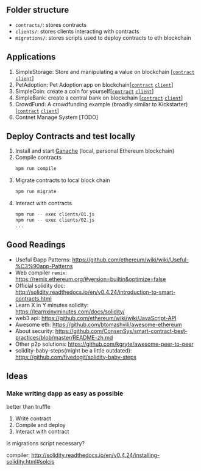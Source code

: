 ## Folder structure
- `contracts/`: stores contracts
- `clients/`: stores clients interacting with contracts
- `migrations/`: stores scripts used to deploy contracts to eth blockchain

## Applications
1. SimpleStorage: Store and manipulating a value on blockchain [[`contract`](./contracts/01_SimpleStorage.sol) [`client`](./clients/01.js)]
2. PetAdoption: Pet Adoption app on blockchain[[`contract`](./contracts/02_PetAdoption.sol) [`client`](./clients/02.js)]
3. SimpleCoin: create a coin for yourself[[`contract`](./contracts/03_SimpleCoin.sol) [`client`](./clients/03.js)]
4. SimpleBank: create a central bank on blockchain [[`contract`](./contracts/04_SimpleBank.sol) [`client`](./clients/04.js)]
5. CrowdFund: A crowdfunding example (broadly similar to Kickstarter) [[`contract`](./contracts/05_CrowdFund.sol) [`client`](./clients/05.js)]
6. Contnet Manage System [TODO]

## Deploy Contracts and test locally

1. Install and start [Ganache](https://truffleframework.com/ganache) (local, personal Ethereum blockchain)
1. Compile contracts
    ```bash
    npm run compile
    ```
1. Migrate contracts to local block chain
    ```bash
    npm run migrate
    ```
1. Interact with contracts
    ```bash
    npm run -- exec clients/01.js
    npm run -- exec clients/02.js
    ...
    ```

## Good Readings
- Useful Ðapp Patterns: https://github.com/ethereum/wiki/wiki/Useful-%C3%90app-Patterns
- Web compiler `remix`: https://remix.ethereum.org/#version=builtin&optimize=false
- Official solidity doc: http://solidity.readthedocs.io/en/v0.4.24/introduction-to-smart-contracts.html
- Learn X in Y minutes solidity: https://learnxinyminutes.com/docs/solidity/
- web3 api: https://github.com/ethereum/wiki/wiki/JavaScript-API
- Awesome eth: https://github.com/btomashvili/awesome-ethereum
- About security: https://github.com/ConsenSys/smart-contract-best-practices/blob/master/README-zh.md
- Other p2p solutions: https://github.com/kgryte/awesome-peer-to-peer
- solidity-baby-steps(might be a little outdated): https://github.com/fivedogit/solidity-baby-steps


## Ideas
### Make writing dapp as easy as possible
better than truffle
1. Write contract
2. Compile and deploy
3. Interact with contract

Is migrations script necessary?

compiler: http://solidity.readthedocs.io/en/v0.4.24/installing-solidity.html#solcjs
